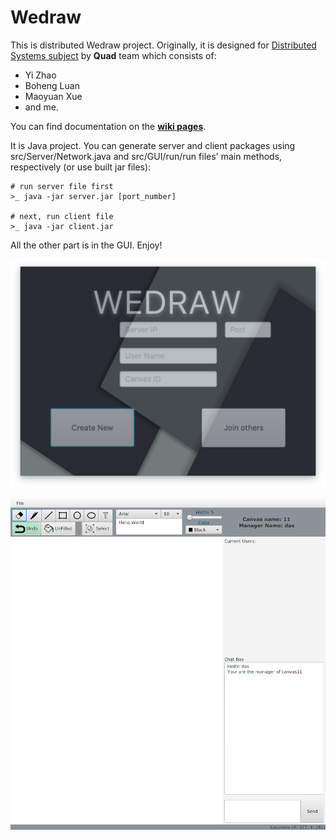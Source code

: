 # Wedraw
This is distributed Wedraw project. Originally, it is designed for [Distributed Systems subject](https://handbook.unimelb.edu.au/2017/subjects/comp90015) by **Quad** team which consists of:
- Yi Zhao
- Boheng Luan
- Maoyuan Xue
- and me.

You can find documentation on the **[wiki pages](https://github.com/bahriddin/wedraw/wiki)**.

It is Java project. You can generate server and client packages using src/Server/Network.java and src/GUI/run/run files' main methods, respectively (or use built jar files):

    # run server file first
    >_ java -jar server.jar [port_number]

    # next, run client file
    >_ java -jar client.jar

All the other part is in the GUI. Enjoy!

![Login Page](https://github.com/bahriddin/wedraw/blob/master/blob/img/login.png)

![Main Window](https://github.com/bahriddin/wedraw/blob/master/blob/img/wedraw.png)
